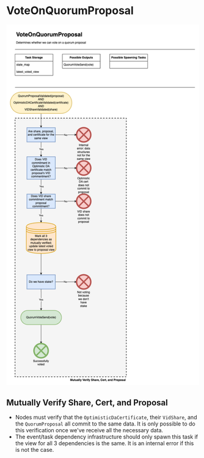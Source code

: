 # VoteOnQuorumProposal

![VoteOnQuorumProposal](/docs/diagrams/images/HotShotFlow-VoteOnQuorumProposal.drawio.png "VoteOnQuorumProposal")

## Mutually Verify Share, Cert, and Proposal
* Nodes must verify that the `OptimisticDaCertificate`, their `VidShare`, and the `QuorumProposal` all commit to the same data.  It is only possible to do this verification once we've receive all the necessary data.  
* The event/task dependency infrastructure should only spawn this task if the view for all 3 dependencies is the same. It is an internal error if this is not the case. 
